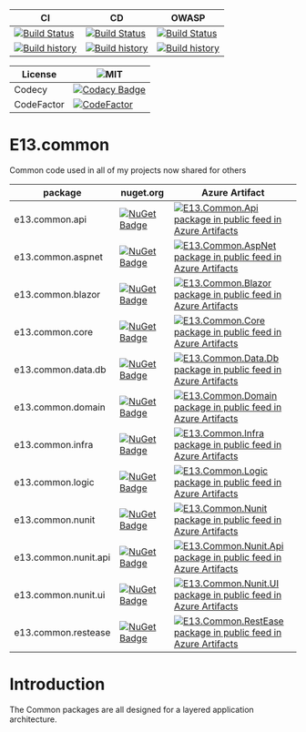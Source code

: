 CI | CD | OWASP 
------ | ------ | ------ 
[![Build Status](https://dev.azure.com/e13tech/common/_apis/build/status/ci?branchName=main)](https://dev.azure.com/e13tech/common/_build/latest?definitionId=29&branchName=main) | [![Build Status](https://dev.azure.com/e13tech/common/_apis/build/status/cd?branchName=main)](https://dev.azure.com/e13tech/common/_build/latest?definitionId=30&branchName=main) | [![Build Status](https://dev.azure.com/e13tech/common/_apis/build/status/owasp?branchName=mac)](https://dev.azure.com/e13tech/common/_build/latest?definitionId=31&branchName=mac) 
[![Build history](https://buildstats.info/azurepipelines/chart/e13tech/common/29)](https://dev.azure.com/e13tech/common/_build?definitionId=29) | [![Build history](https://buildstats.info/azurepipelines/chart/e13tech/common/30)](https://dev.azure.com/e13tech/common/_build?definitionId=30) | [![Build history](https://buildstats.info/azurepipelines/chart/e13tech/common/31)](https://dev.azure.com/e13tech/common/_build?definitionId=31) 

License | ![MIT](https://badgen.net/badge/license/MIT/blue)
------ | ------ 
Codecy | [![Codacy Badge](https://app.codacy.com/project/badge/Grade/f68816611a5543f0bb5c55df77032ff0)](https://www.codacy.com/gh/e13tech/common/dashboard?utm_source=github.com&amp;utm_medium=referral&amp;utm_content=e13tech/common&amp;utm_campaign=Badge_Grade)
CodeFactor | [![CodeFactor](https://www.codefactor.io/repository/github/e13tech/common/badge)](https://www.codefactor.io/repository/github/e13tech/common)

# E13.common

Common code used in all of my projects now shared for others

package   | nuget.org| Azure Artifact
------ | ------ | ------
e13.common.api | [![NuGet Badge](https://buildstats.info/nuget/e13.common.api?vWidth=80&dWidth=50)](https://www.nuget.org/packages/e13.common.api) |  [![E13.Common.Api package in public feed in Azure Artifacts](https://feeds.dev.azure.com/e13tech/e3ffab2d-5900-4644-89cd-8d81b952f090/_apis/public/Packaging/Feeds/18aee025-f2de-49fd-a97c-c736eee55f7d/Packages/16b70dbf-8e46-45f4-83cc-e9eb5795764b/Badge)](https://dev.azure.com/e13tech/common/_packaging?_a=package&feed=18aee025-f2de-49fd-a97c-c736eee55f7d&package=16b70dbf-8e46-45f4-83cc-e9eb5795764b&preferRelease=true)
e13.common.aspnet | [![NuGet Badge](https://buildstats.info/nuget/e13.common.aspnet?vWidth=80&dWidth=50)](https://www.nuget.org/packages/e13.common.aspnet) | [![E13.Common.AspNet package in public feed in Azure Artifacts](https://feeds.dev.azure.com/e13tech/e3ffab2d-5900-4644-89cd-8d81b952f090/_apis/public/Packaging/Feeds/18aee025-f2de-49fd-a97c-c736eee55f7d/Packages/3fd38565-4c46-46f5-9347-5423851d1379/Badge)](https://dev.azure.com/e13tech/common/_packaging?_a=package&feed=18aee025-f2de-49fd-a97c-c736eee55f7d&package=3fd38565-4c46-46f5-9347-5423851d1379&preferRelease=true)
e13.common.blazor | [![NuGet Badge](https://buildstats.info/nuget/e13.common.blazor?vWidth=80&dWidth=50)](https://www.nuget.org/packages/e13.common.blazor) | [![E13.Common.Blazor package in public feed in Azure Artifacts](https://feeds.dev.azure.com/e13tech/e3ffab2d-5900-4644-89cd-8d81b952f090/_apis/public/Packaging/Feeds/18aee025-f2de-49fd-a97c-c736eee55f7d/Packages/a695fa16-e0b9-4eb2-9c18-06fbbe43ee3b/Badge)](https://dev.azure.com/e13tech/common/_packaging?_a=package&feed=18aee025-f2de-49fd-a97c-c736eee55f7d&package=a695fa16-e0b9-4eb2-9c18-06fbbe43ee3b&preferRelease=true)
e13.common.core | [![NuGet Badge](https://buildstats.info/nuget/e13.common.core?vWidth=80&dWidth=50)](https://www.nuget.org/packages/e13.common.core) | [![E13.Common.Core package in public feed in Azure Artifacts](https://feeds.dev.azure.com/e13tech/e3ffab2d-5900-4644-89cd-8d81b952f090/_apis/public/Packaging/Feeds/18aee025-f2de-49fd-a97c-c736eee55f7d/Packages/5c745a42-b348-4ea2-926e-4e039cd505df/Badge)](https://dev.azure.com/e13tech/common/_packaging?_a=package&feed=18aee025-f2de-49fd-a97c-c736eee55f7d&package=5c745a42-b348-4ea2-926e-4e039cd505df&preferRelease=true)
e13.common.data.db | [![NuGet Badge](https://buildstats.info/nuget/e13.common.data.db?vWidth=80&dWidth=50)](https://www.nuget.org/packages/e13.common.data.db) | [![E13.Common.Data.Db package in public feed in Azure Artifacts](https://feeds.dev.azure.com/e13tech/e3ffab2d-5900-4644-89cd-8d81b952f090/_apis/public/Packaging/Feeds/18aee025-f2de-49fd-a97c-c736eee55f7d/Packages/6a58d286-531a-49db-a4a0-0bff0324d0bd/Badge)](https://dev.azure.com/e13tech/common/_packaging?_a=package&feed=18aee025-f2de-49fd-a97c-c736eee55f7d&package=6a58d286-531a-49db-a4a0-0bff0324d0bd&preferRelease=true)
e13.common.domain | [![NuGet Badge](https://buildstats.info/nuget/e13.common.domain?vWidth=80&dWidth=50)](https://www.nuget.org/packages/e13.common.domain) | [![E13.Common.Domain package in public feed in Azure Artifacts](https://feeds.dev.azure.com/e13tech/e3ffab2d-5900-4644-89cd-8d81b952f090/_apis/public/Packaging/Feeds/18aee025-f2de-49fd-a97c-c736eee55f7d/Packages/f3e4fa15-e2dc-4acb-85d6-486a2b27d7d2/Badge)](https://dev.azure.com/e13tech/common/_packaging?_a=package&feed=18aee025-f2de-49fd-a97c-c736eee55f7d&package=f3e4fa15-e2dc-4acb-85d6-486a2b27d7d2&preferRelease=true)
e13.common.infra | [![NuGet Badge](https://buildstats.info/nuget/e13.common.infra?vWidth=80&dWidth=50)](https://www.nuget.org/packages/e13.common.infra) | [![E13.Common.Infra package in public feed in Azure Artifacts](https://feeds.dev.azure.com/e13tech/e3ffab2d-5900-4644-89cd-8d81b952f090/_apis/public/Packaging/Feeds/18aee025-f2de-49fd-a97c-c736eee55f7d/Packages/c9ef26b0-6656-4bdf-8134-cd0c1ad5e7d5/Badge)](https://dev.azure.com/e13tech/common/_packaging?_a=package&feed=18aee025-f2de-49fd-a97c-c736eee55f7d&package=c9ef26b0-6656-4bdf-8134-cd0c1ad5e7d5&preferRelease=true)
e13.common.logic | [![NuGet Badge](https://buildstats.info/nuget/e13.common.logic?vWidth=80&dWidth=50)](https://www.nuget.org/packages/e13.common.logic) | [![E13.Common.Logic package in public feed in Azure Artifacts](https://feeds.dev.azure.com/e13tech/e3ffab2d-5900-4644-89cd-8d81b952f090/_apis/public/Packaging/Feeds/18aee025-f2de-49fd-a97c-c736eee55f7d/Packages/602add7c-1907-4a58-aef0-976ebf5a7e94/Badge)](https://dev.azure.com/e13tech/common/_packaging?_a=package&feed=18aee025-f2de-49fd-a97c-c736eee55f7d&package=602add7c-1907-4a58-aef0-976ebf5a7e94&preferRelease=true)
e13.common.nunit | [![NuGet Badge](https://buildstats.info/nuget/e13.common.nunit?vWidth=80&dWidth=50)](https://www.nuget.org/packages/e13.common.nunit) | [![E13.Common.Nunit package in public feed in Azure Artifacts](https://feeds.dev.azure.com/e13tech/e3ffab2d-5900-4644-89cd-8d81b952f090/_apis/public/Packaging/Feeds/18aee025-f2de-49fd-a97c-c736eee55f7d/Packages/d844e12e-3ffc-4ab6-a19f-7eaa521209a4/Badge)](https://dev.azure.com/e13tech/common/_packaging?_a=package&feed=18aee025-f2de-49fd-a97c-c736eee55f7d&package=d844e12e-3ffc-4ab6-a19f-7eaa521209a4&preferRelease=true)
e13.common.nunit.api | [![NuGet Badge](https://buildstats.info/nuget/e13.common.nunit.api?vWidth=80&dWidth=50)](https://www.nuget.org/packages/e13.common.nunit.api) | [![E13.Common.Nunit.Api package in public feed in Azure Artifacts](https://feeds.dev.azure.com/e13tech/e3ffab2d-5900-4644-89cd-8d81b952f090/_apis/public/Packaging/Feeds/18aee025-f2de-49fd-a97c-c736eee55f7d/Packages/bb0c0d7c-d27b-4953-8b58-b544b9e087fe/Badge)](https://dev.azure.com/e13tech/common/_packaging?_a=package&feed=18aee025-f2de-49fd-a97c-c736eee55f7d&package=bb0c0d7c-d27b-4953-8b58-b544b9e087fe&preferRelease=true)
e13.common.nunit.ui | [![NuGet Badge](https://buildstats.info/nuget/e13.common.nunit.ui?vWidth=80&dWidth=50)](https://www.nuget.org/packages/e13.common.nunit.ui) | [![E13.Common.Nunit.UI package in public feed in Azure Artifacts](https://feeds.dev.azure.com/e13tech/e3ffab2d-5900-4644-89cd-8d81b952f090/_apis/public/Packaging/Feeds/18aee025-f2de-49fd-a97c-c736eee55f7d/Packages/f346d85d-f1e6-49e7-ba41-97ed99635372/Badge)](https://dev.azure.com/e13tech/common/_packaging?_a=package&feed=18aee025-f2de-49fd-a97c-c736eee55f7d&package=f346d85d-f1e6-49e7-ba41-97ed99635372&preferRelease=true)
e13.common.restease | [![NuGet Badge](https://buildstats.info/nuget/e13.common.restease?vWidth=80&dWidth=50)](https://www.nuget.org/packages/e13.common.restease) | [![E13.Common.RestEase package in public feed in Azure Artifacts](https://feeds.dev.azure.com/e13tech/e3ffab2d-5900-4644-89cd-8d81b952f090/_apis/public/Packaging/Feeds/18aee025-f2de-49fd-a97c-c736eee55f7d/Packages/2efb2c15-c3a3-45d9-bec3-634c3bfab86f/Badge)](https://dev.azure.com/e13tech/common/_packaging?_a=package&feed=18aee025-f2de-49fd-a97c-c736eee55f7d&package=2efb2c15-c3a3-45d9-bec3-634c3bfab86f&preferRelease=true)

# Introduction

The Common packages are all designed for a layered application architecture.
